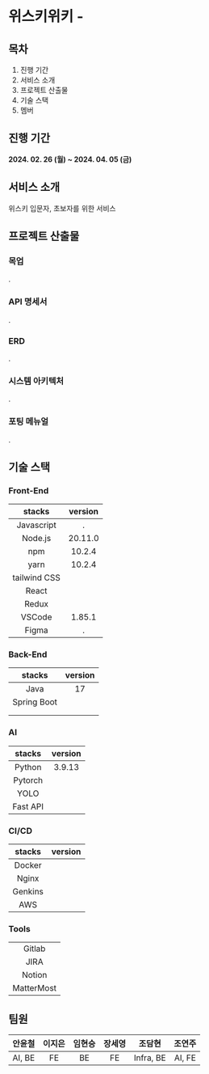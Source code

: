 # 위스키위키 -

## 목차

1. 진행 기간
2. 서비스 소개
3. 프로젝트 산출물
4. 기술 스택
5. 멤버

## 진행 기간

<b>2024. 02. 26 (월) ~ 2024. 04. 05 (금)</b>

## 서비스 소개

위스키 입문자, 초보자를 위한 서비스

## 프로젝트 산출물

### 목업

.

### API 명세서

.

### ERD

.

### 시스템 아키텍처

.

### 포팅 메뉴얼

.

## 기술 스택

### Front-End

|    stacks    | version |
| :----------: | :-----: |
|  Javascript  |    .    |
|   Node.js    | 20.11.0 |
|     npm      | 10.2.4  |
|     yarn     | 10.2.4  |
| tailwind CSS |         |
|    React     |         |
|    Redux     |         |
|    VSCode    | 1.85.1  |
|    Figma     |    .    |

### Back-End

|   stacks    | version |
| :---------: | :-----: |
|    Java     |   17    |
| Spring Boot |         |
|             |         |
|             |         |

### AI

|  stacks  | version |
| :------: | :-----: |
|  Python  | 3.9.13  |
| Pytorch  |         |
|   YOLO   |         |
| Fast API |         |

### CI/CD

| stacks  | version |
| :-----: | :-----: |
| Docker  |         |
|  Nginx  |         |
| Genkins |         |
|   AWS   |         |

### Tools

|            |
| :--------: |
|   Gitlab   |
|    JIRA    |
|   Notion   |
| MatterMost |

## 팀원

| 안윤철 | 이지은 | 임현승 | 장세영 |  조담현   | 조연주 |
| :----: | :----: | :----: | :----: | :-------: | :----: |
| AI, BE |   FE   |   BE   |   FE   | Infra, BE | AI, FE |
